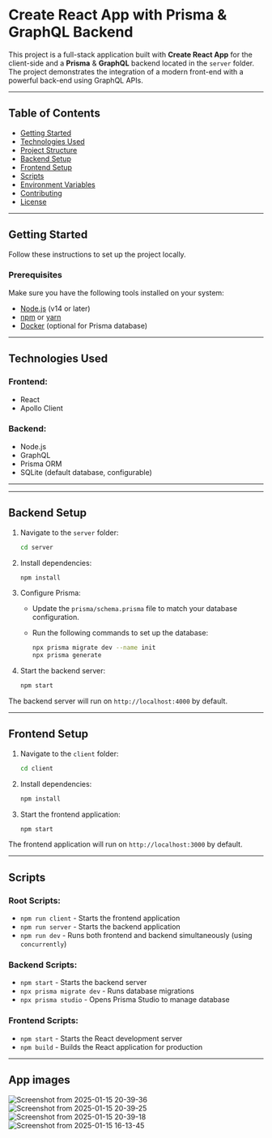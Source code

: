 # Create React App with Prisma & GraphQL Backend

This project is a full-stack application built with **Create React App** for the client-side and a **Prisma** & **GraphQL** backend located in the `server` folder. The project demonstrates the integration of a modern front-end with a powerful back-end using GraphQL APIs.

---

## Table of Contents

- [Getting Started](#getting-started)
- [Technologies Used](#technologies-used)
- [Project Structure](#project-structure)
- [Backend Setup](#backend-setup)
- [Frontend Setup](#frontend-setup)
- [Scripts](#scripts)
- [Environment Variables](#environment-variables)
- [Contributing](#contributing)
- [License](#license)

---

## Getting Started

Follow these instructions to set up the project locally.

### Prerequisites

Make sure you have the following tools installed on your system:

- [Node.js](https://nodejs.org/) (v14 or later)
- [npm](https://www.npmjs.com/) or [yarn](https://yarnpkg.com/)
- [Docker](https://www.docker.com/) (optional for Prisma database)

---

## Technologies Used

### Frontend:
- React
- Apollo Client

### Backend:
- Node.js
- GraphQL
- Prisma ORM
- SQLite (default database, configurable)

---


---

## Backend Setup

1. Navigate to the `server` folder:

   ```bash
   cd server
   ```

2. Install dependencies:

   ```bash
   npm install
   ```

3. Configure Prisma:

   - Update the `prisma/schema.prisma` file to match your database configuration.

   - Run the following commands to set up the database:

     ```bash
     npx prisma migrate dev --name init
     npx prisma generate
     ```

4. Start the backend server:

   ```bash
   npm start
   ```

The backend server will run on `http://localhost:4000` by default.

---

## Frontend Setup

1. Navigate to the `client` folder:

   ```bash
   cd client
   ```

2. Install dependencies:

   ```bash
   npm install
   ```

3. Start the frontend application:

   ```bash
   npm start
   ```

The frontend application will run on `http://localhost:3000` by default.

---

## Scripts

### Root Scripts:

- `npm run client` - Starts the frontend application
- `npm run server` - Starts the backend application
- `npm run dev` - Runs both frontend and backend simultaneously (using `concurrently`)

### Backend Scripts:

- `npm start` - Starts the backend server
- `npx prisma migrate dev` - Runs database migrations
- `npx prisma studio` - Opens Prisma Studio to manage database

### Frontend Scripts:

- `npm start` - Starts the React development server
- `npm build` - Builds the React application for production

---
## App images

![Screenshot from 2025-01-15 20-39-36](https://github.com/user-attachments/assets/b5dc2cfc-d1d6-4e17-99d0-894e25aa7d77)
![Screenshot from 2025-01-15 20-39-25](https://github.com/user-attachments/assets/f7683325-dc86-4e68-a2b4-dd65173fdbf2)
![Screenshot from 2025-01-15 20-39-18](https://github.com/user-attachments/assets/10f6eb37-6cc8-485d-b123-efb1a58f7ee2)
![Screenshot from 2025-01-15 16-13-45](https://github.com/user-attachments/assets/75d4087b-7522-44af-953f-0ad59ece6f5e)

